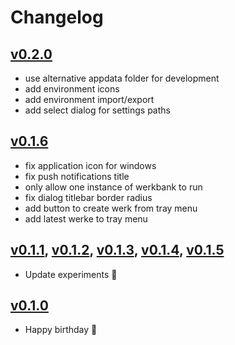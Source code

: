 # Changelog

## [v0.2.0]
- use alternative appdata folder for development
- add environment icons
- add environment import/export
- add select dialog for settings paths

## [v0.1.6]
- fix application icon for windows
- fix push notifications title
- only allow one instance of werkbank to run
- fix dialog titlebar border radius
- add button to create werk from tray menu
- add latest werke to tray menu

## [v0.1.1], [v0.1.2], [v0.1.3], [v0.1.4], [v0.1.5]
- Update experiments 🧪

## [v0.1.0]
- Happy birthday 🎂

[v0.2.0]: https://github.com/sedlatschek/werkbank/releases/tag/v0.2.0
[v0.1.6]: https://github.com/sedlatschek/werkbank/releases/tag/v0.1.6
[v0.1.5]: https://github.com/sedlatschek/werkbank/releases/tag/v0.1.5
[v0.1.4]: https://github.com/sedlatschek/werkbank/releases/tag/v0.1.4
[v0.1.3]: https://github.com/sedlatschek/werkbank/releases/tag/v0.1.3
[v0.1.2]: https://github.com/sedlatschek/werkbank/releases/tag/v0.1.2
[v0.1.1]: https://github.com/sedlatschek/werkbank/releases/tag/v0.1.1
[v0.1.0]: https://github.com/sedlatschek/werkbank/releases/tag/v0.1.0
